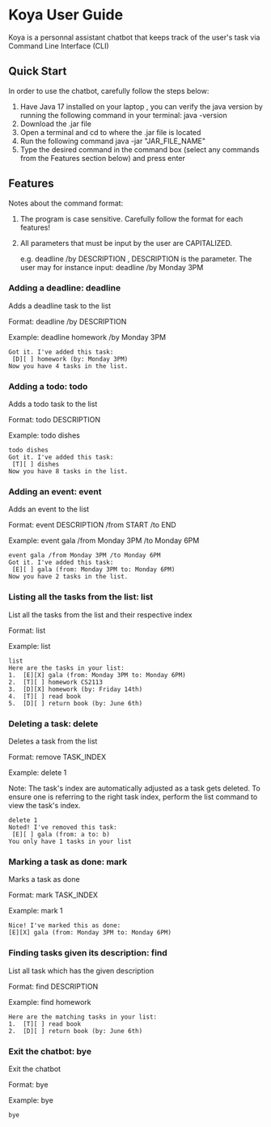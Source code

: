 # Koya User Guide

Koya is a personnal assistant chatbot that keeps track of the user's task via Command Line Interface (CLI)

## Quick Start
In order to use the chatbot, carefully follow the steps below:
1. Have Java 17 installed on your laptop
, you can verify the java version by running the following command in your terminal: java -version
2. Download the .jar file
4. Open a terminal and cd to where the .jar file is located
5. Run the following command java -jar "JAR_FILE_NAME"
6. Type the desired command in the command box (select any commands from the Features section below) and press enter

## Features
Notes about the command format:

1. The program is case sensitive. Carefully follow the format for each features!

2. All parameters that must be input by the user are CAPITALIZED. 

    e.g. deadline /by DESCRIPTION , DESCRIPTION is the parameter. The user may for instance input: deadline /by Monday 3PM


### Adding a deadline: deadline

Adds a deadline task to the list

Format: deadline /by DESCRIPTION

Example: deadline homework /by Monday 3PM

```
Got it. I've added this task:
 [D][ ] homework (by: Monday 3PM)
Now you have 4 tasks in the list.
```

### Adding a todo: todo

Adds a todo task to the list

Format: todo DESCRIPTION

Example: todo dishes 

```
todo dishes
Got it. I've added this task:
 [T][ ] dishes
Now you have 8 tasks in the list.
```

### Adding an event: event
Adds an event to the list

Format: event DESCRIPTION /from START /to END

Example: event gala /from Monday 3PM /to Monday 6PM

```
event gala /from Monday 3PM /to Monday 6PM
Got it. I've added this task:
 [E][ ] gala (from: Monday 3PM to: Monday 6PM)
Now you have 2 tasks in the list.
```
### Listing all the tasks from the list: list

List all the tasks from the list and their respective index

Format: list

Example: list

```
list
Here are the tasks in your list:
1.  [E][X] gala (from: Monday 3PM to: Monday 6PM)
2.  [T][ ] homework CS2113
3.  [D][X] homework (by: Friday 14th)
4.  [T][ ] read book
5.  [D][ ] return book (by: June 6th)
```

### Deleting a task: delete

Deletes a task from the list

Format: remove TASK_INDEX

Example: delete 1

Note: The task's index are automatically adjusted as a task gets deleted. To ensure one is referring to the right task index, perform the list command to view the task's index.

```
delete 1
Noted! I've removed this task:
 [E][ ] gala (from: a to: b)
You only have 1 tasks in your list
```

### Marking a task as done: mark

Marks a task as done

Format: mark TASK_INDEX

Example: mark 1

```
Nice! I've marked this as done:
[E][X] gala (from: Monday 3PM to: Monday 6PM)
```

### Finding tasks given its description: find

List all task which has the given description

Format: find DESCRIPTION

Example: find homework


```
Here are the matching tasks in your list:
1.  [T][ ] read book
2.  [D][ ] return book (by: June 6th)
```


### Exit the chatbot:  bye

Exit the chatbot

Format: bye

Example: bye

```
bye
```
